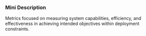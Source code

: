 ### Mini Description

Metrics focused on measuring system capabilities, efficiency, and effectiveness in achieving intended objectives within deployment constraints.
